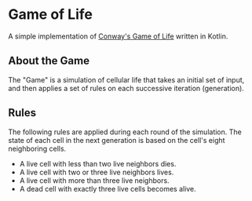 # Game of Life

A simple implementation of [Conway's Game of Life](https://en.wikipedia.org/wiki/Conway%27s_Game_of_Life) written in Kotlin. 

## About the Game

The "Game" is a simulation of cellular life that takes an initial set of input, and then applies a set of rules
on each successive iteration (generation).

## Rules

The following rules are applied during each round of the simulation. The state of each cell in the next generation is 
based on the  cell's eight neighboring cells.

 * A live cell with less than two live neighbors dies.
 * A live cell with two or three live neighbors lives.
 * A live cell with more than three live neighbors.
 * A dead cell with exactly three live cells becomes alive. 